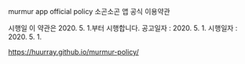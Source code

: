 murmur app official policy 소곤소곤 앱 공식 이용약관

시행일 이 약관은 2020. 5. 1.부터 시행합니다. 공고일자 : 2020. 5. 1. 시행일자 : 2020. 5. 1.

https://huurray.github.io/murmur-policy/
